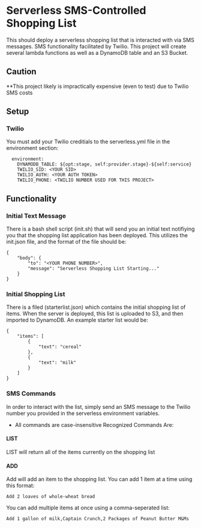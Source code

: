 # Serverless SMS-Controlled Shopping List
This should deploy a serverless shopping list that is interacted with via SMS messages. SMS functionality facilitated by Twilio. This project will create several lambda functions as well as a DynamoDB table and an S3 Bucket.
## Caution
**This project likely is impractically expensive (even to test) due to Twilio SMS costs

## Setup
### Twilio
You must add your Twilio creditials to the serverless.yml file in the environment section:
```
  environment:
    DYNAMODB_TABLE: ${opt:stage, self:provider.stage}-${self:service}
    TWILIO_SID: <YOUR SID>
    TWILIO_AUTH: <YOUR AUTH TOKEN>
    TWILIO_PHONE: <TWILIO NUMBER USED FOR THIS PROJECT>
```

## Functionality
### Initial Text Message
There is a bash shell script (init.sh) that will send you an initial text notifiying you that the shopping list application has been deployed. This utilizes the init.json file, and the format of the file should be:
```
{
    "body": {
        "to": "<YOUR PHONE NUMBER>",
        "message": "Serverless Shopping List Starting..."
    }
}
```

### Initial Shopping List
There is a filed (starterlist.json) which contains the initial shopping list of items. When the server is deployed, this list is uploaded to S3, and then imported to DynamoDB.
An example starter list would be:
```
{
    "items": [
        {
            "text": "cereal"
        },
        {
            "text": "milk"
        }
    ]
}
```

### SMS Commands
In order to interact with the list, simply send an SMS message to the Twilio number you provided in the serverless environment variables.
* All commands are case-insensitive
Recognized Commands Are:
#### LIST
LIST will return all of the items currently on the shopping list
#### ADD
Add will add an item to the shopping list. You can add 1 item at a time using this format:
```
Add 2 loaves of whole-wheat bread
```

You can add multiple items at once using a comma-seperated list:
```
Add 1 gallon of milk,Captain Crunch,2 Packages of Peanut Butter M&Ms
```